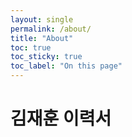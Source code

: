 ```yaml
---
layout: single
permalink: /about/
title: "About"
toc: true
toc_sticky: true
toc_label: "On this page"
---
```


# 김재훈 이력서